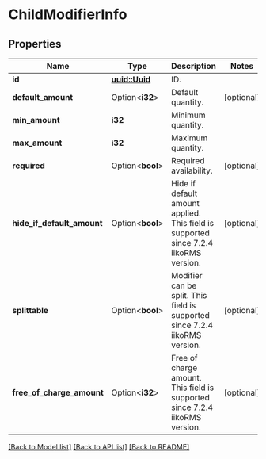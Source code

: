# ChildModifierInfo

## Properties

Name | Type | Description | Notes
------------ | ------------- | ------------- | -------------
**id** | [**uuid::Uuid**](uuid::Uuid.md) | ID. | 
**default_amount** | Option<**i32**> | Default quantity. | [optional]
**min_amount** | **i32** | Minimum quantity. | 
**max_amount** | **i32** | Maximum quantity. | 
**required** | Option<**bool**> | Required availability. | [optional]
**hide_if_default_amount** | Option<**bool**> | Hide if default amount applied. This field is supported since 7.2.4 iikoRMS version. | [optional]
**splittable** | Option<**bool**> | Modifier can be split. This field is supported since 7.2.4 iikoRMS version. | [optional]
**free_of_charge_amount** | Option<**i32**> | Free of charge amount. This field is supported since 7.2.4 iikoRMS version. | [optional]

[[Back to Model list]](../README.md#documentation-for-models) [[Back to API list]](../README.md#documentation-for-api-endpoints) [[Back to README]](../README.md)


